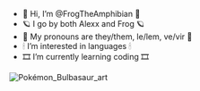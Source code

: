 - 💫 Hi, I’m @FrogTheAmphibian 💫
- 🪐 I go by both Alexx and Frog 🪐
- 🌾 My pronouns are they/them, le/lem, ve/vir 🌾
- 🕯 I’m interested in languages 🕯
- 🎞 I’m currently learning coding 🎞

![Pokémon_Bulbasaur_art](https://user-images.githubusercontent.com/95384041/158881361-5644f6f7-6b19-4117-ade5-609cf955c14f.png)
